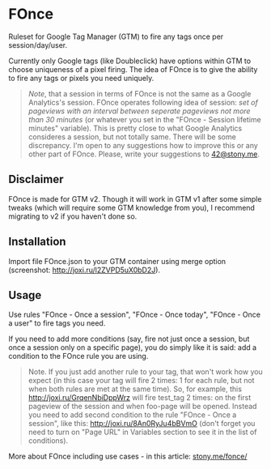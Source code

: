 # FOnce
Ruleset for Google Tag Manager (GTM) to fire any tags once per session/day/user.

Currently only Google tags (like Doubleclick) have options within GTM to choose uniqueness of a pixel firing. The idea of FOnce is to give the ability to fire any tags or pixels you need uniquely.

> _Note_, that a session in terms of FOnce is not the same as a Google Analytics's session. FOnce operates following idea of session: _set of pageviews with an interval between seperate pageviews not more than 30 minutes_ (or whatever you set in the "FOnce - Session lifetime minutes" variable). This is pretty close to what Google Analytics consideres a session, but not totally same. There will be some discrepancy. I'm open to any suggestions how to improve this or any other part of FOnce. Please, write your suggestions to [42@stony.me](mailto:42@stony.me).

## Disclaimer
FOnce is made for GTM v2. Though it will work in GTM v1 after some simple tweaks (which will require some GTM knowledge from you), I recommend migrating to v2 if you haven't done so.

## Installation
Import file FOnce.json to your GTM container using merge option (screenshot: http://joxi.ru/l2ZVPD5uX0bD2J).

## Usage
Use rules "FOnce - Once a session", "FOnce - Once today", "FOnce - Once a user" to fire tags you need.

If you need to add more conditions (say, fire not just once a session, but once a session only on a specific page), you do simply like it is said: add a condition to the FOnce rule you are using.

> Note. If you just add another rule to your tag, that won't work how you expect (in this case your tag will fire 2 times: 1 for each rule, but not when both rules are met at the same time). So, for example, this http://joxi.ru/GrqenNbiDppWrz will fire test_tag 2 times: on the first pageview of the session and when foo-page will be opened. Instead you need to add second condition to the rule "FOnce - Once a session", like this: http://joxi.ru/8An0RyJu4bBVmO (don't forget you need to turn on "Page URL" in Variables section to see it in the list of conditions).

More about FOnce including use cases - in this article: [stony.me/fonce/](http://stony.me/fonce/?utm_source=github&utm_medium=referral)

